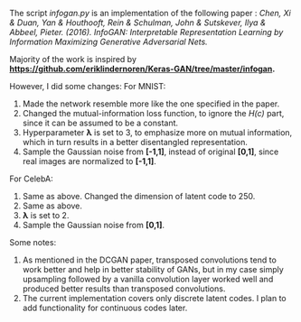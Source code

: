 The script *infogan.py* is an implementation of the following paper : *Chen, Xi & Duan, Yan & Houthooft, Rein & Schulman, John & Sutskever, Ilya & Abbeel, Pieter. (2016). InfoGAN: Interpretable Representation Learning by Information Maximizing Generative Adversarial Nets.*

Majority of the work is inspired by **https://github.com/eriklindernoren/Keras-GAN/tree/master/infogan.**

However, I did some changes:
For MNIST:
1. Made the network resemble more like the one specified in the paper.
2. Changed the mutual-information loss function, to ignore the *H(c)* part, since it can be assumed to be a constant. 
3. Hyperparameter **λ** is set to 3, to emphasize more on mutual information, which in turn results in a better disentangled representation.
4. Sample the Gaussian noise from **[-1,1]**, instead of original **[0,1]**, since real images are normalized to **[-1,1]**.

For CelebA:
1. Same as above. Changed the dimension of latent code to 250.
2. Same as above.
3. **λ** is set to 2.
4. Sample the Gaussian noise from **[0,1]**.

Some notes:
1. As mentioned in the DCGAN paper, transposed convolutions tend to work better and  help in better stability of GANs, but in my case simply upsampling followed by a vanilla 
convolution layer worked well and produced better results than transposed convolutions.
2. The current implementation covers only discrete latent codes. I plan to add functionality for continuous codes later.
